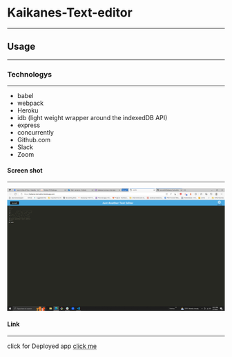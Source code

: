 # Kaikanes-Text-editor
***


## Usage
***


### Technologys
***
* babel
* webpack
* Heroku
* idb (light weight wrapper around the indexedDB API)
* express
* concurrently
* Github.com
* Slack
* Zoom
#### Screen shot
***
![image](./images/Screenshot%20(141).png)
#### Link
***
click for Deployed app
[click me]()
